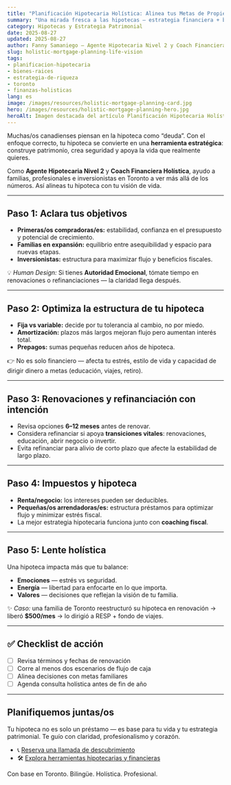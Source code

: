 ```yaml
---
title: "Planificación Hipotecaria Holística: Alinea tus Metas de Propiedad con tu Visión de Vida (Toronto 2025)"
summary: "Una mirada fresca a las hipotecas — estrategia financiera + bienestar holístico para decisiones empoderadas en familias, profesionales e inversionistas de Toronto."
category: Hipotecas y Estrategia Patrimonial
date: 2025-08-27
updated: 2025-08-27
author: Fanny Samaniego — Agente Hipotecaria Nivel 2 y Coach Financiera Holística
slug: holistic-mortgage-planning-life-vision
tags:
- planificacion-hipotecaria
- bienes-raices
- estrategia-de-riqueza
- toronto
- finanzas-holisticas
lang: es
image: /images/resources/holistic-mortgage-planning-card.jpg
hero: /images/resources/holistic-mortgage-planning-hero.jpg
heroAlt: Imagen destacada del artículo Planificación Hipotecaria Holística
---
```

Muchas/os canadienses piensan en la hipoteca como “deuda”. Con el enfoque correcto, tu hipoteca se convierte en una **herramienta estratégica**: construye patrimonio, crea seguridad y apoya la vida que realmente quieres.

Como **Agente Hipotecaria Nivel 2** y **Coach Financiera Holística**, ayudo a familias, profesionales e inversionistas en Toronto a ver más allá de los números. Así alineas tu hipoteca con tu visión de vida.

---

## Paso 1: Aclara tus objetivos

- **Primeras/os compradoras/es:** estabilidad, confianza en el presupuesto y potencial de crecimiento.  
- **Familias en expansión:** equilibrio entre asequibilidad y espacio para nuevas etapas.  
- **Inversionistas:** estructura para maximizar flujo y beneficios fiscales.

💡 *Human Design:* Si tienes **Autoridad Emocional**, tómate tiempo en renovaciones o refinanciaciones — la claridad llega después.

---

## Paso 2: Optimiza la estructura de tu hipoteca

- **Fija vs variable:** decide por tu tolerancia al cambio, no por miedo.  
- **Amortización:** plazos más largos mejoran flujo pero aumentan interés total.  
- **Prepagos:** sumas pequeñas reducen años de hipoteca.

👉 No es solo financiero — afecta tu estrés, estilo de vida y capacidad de dirigir dinero a metas (educación, viajes, retiro).

---

## Paso 3: Renovaciones y refinanciación con intención

- Revisa opciones **6–12 meses** antes de renovar.  
- Considera refinanciar si apoya **transiciones vitales**: renovaciones, educación, abrir negocio o invertir.  
- Evita refinanciar para alivio de corto plazo que afecte la estabilidad de largo plazo.

---

## Paso 4: Impuestos y hipoteca

- **Renta/negocio:** los intereses pueden ser deducibles.  
- **Pequeñas/os arrendadoras/es:** estructura préstamos para optimizar flujo y minimizar estrés fiscal.  
- La mejor estrategia hipotecaria funciona junto con **coaching fiscal**.

---

## Paso 5: Lente holística

Una hipoteca impacta más que tu balance:  
- **Emociones** — estrés vs seguridad.  
- **Energía** — libertad para enfocarte en lo que importa.  
- **Valores** — decisiones que reflejan la visión de tu familia.

✨ *Caso:* una familia de Toronto reestructuró su hipoteca en renovación → liberó **$500/mes** → lo dirigió a RESP + fondo de viajes.

---

## ✅ Checklist de acción

- [ ] Revisa términos y fechas de renovación  
- [ ] Corre al menos dos escenarios de flujo de caja  
- [ ] Alinea decisiones con metas familiares  
- [ ] Agenda consulta holística antes de fin de año

---

## Planifiquemos juntas/os

Tu hipoteca no es solo un préstamo — es base para tu vida y tu estrategia patrimonial. Te guío con claridad, profesionalismo y corazón.

- 📞 [Reserva una llamada de descubrimiento](/es/contacto)  
- 🛠 [Explora herramientas hipotecarias y financieras](/es/herramientas)

Con base en Toronto. Bilingüe. Holística. Profesional.
